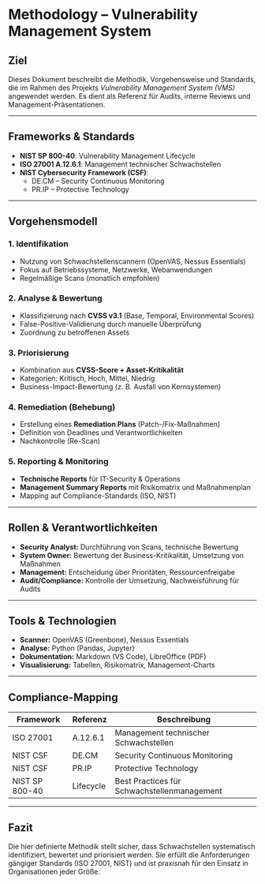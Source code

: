 # Methodology – Vulnerability Management System

## Ziel
Dieses Dokument beschreibt die Methodik, Vorgehensweise und Standards, die im Rahmen des Projekts *Vulnerability Management System (VMS)* angewendet werden. 
Es dient als Referenz für Audits, interne Reviews und Management-Präsentationen.

---

## Frameworks & Standards

- **NIST SP 800-40**: Vulnerability Management Lifecycle
- **ISO 27001 A.12.6.1**: Management technischer Schwachstellen
- **NIST Cybersecurity Framework (CSF)**:
  - DE.CM – Security Continuous Monitoring
  - PR.IP – Protective Technology

---

## Vorgehensmodell

### 1. Identifikation
- Nutzung von Schwachstellenscannern (OpenVAS, Nessus Essentials)
- Fokus auf Betriebssysteme, Netzwerke, Webanwendungen
- Regelmäßige Scans (monatlich empfohlen)

### 2. Analyse & Bewertung
- Klassifizierung nach **CVSS v3.1** (Base, Temporal, Environmental Scores)
- False-Positive-Validierung durch manuelle Überprüfung
- Zuordnung zu betroffenen Assets

### 3. Priorisierung
- Kombination aus **CVSS-Score + Asset-Kritikalität**
- Kategorien: Kritisch, Hoch, Mittel, Niedrig
- Business-Impact-Bewertung (z. B. Ausfall von Kernsystemen)

### 4. Remediation (Behebung)
- Erstellung eines **Remediation Plans** (Patch-/Fix-Maßnahmen)
- Definition von Deadlines und Verantwortlichkeiten
- Nachkontrolle (Re-Scan)

### 5. Reporting & Monitoring
- **Technische Reports** für IT-Security & Operations
- **Management Summary Reports** mit Risikomatrix und Maßnahmenplan
- Mapping auf Compliance-Standards (ISO, NIST)

---

## Rollen & Verantwortlichkeiten
- **Security Analyst:** Durchführung von Scans, technische Bewertung
- **System Owner:** Bewertung der Business-Kritikalität, Umsetzung von Maßnahmen
- **Management:** Entscheidung über Prioritäten, Ressourcenfreigabe
- **Audit/Compliance:** Kontrolle der Umsetzung, Nachweisführung für Audits

---

## Tools & Technologien
- **Scanner:** OpenVAS (Greenbone), Nessus Essentials
- **Analyse:** Python (Pandas, Jupyter)
- **Dokumentation:** Markdown (VS Code), LibreOffice (PDF)
- **Visualisierung:** Tabellen, Risikomatrix, Management-Charts

---

## Compliance-Mapping

| Framework        | Referenz       | Beschreibung |
|------------------|---------------|--------------|
| ISO 27001        | A.12.6.1      | Management technischer Schwachstellen |
| NIST CSF         | DE.CM         | Security Continuous Monitoring |
| NIST CSF         | PR.IP         | Protective Technology |
| NIST SP 800-40   | Lifecycle     | Best Practices für Schwachstellenmanagement |

---

## Fazit
Die hier definierte Methodik stellt sicher, dass Schwachstellen systematisch identifiziert, bewertet und priorisiert werden. 
Sie erfüllt die Anforderungen gängiger Standards (ISO 27001, NIST) und ist praxisnah für den Einsatz in Organisationen jeder Größe.
